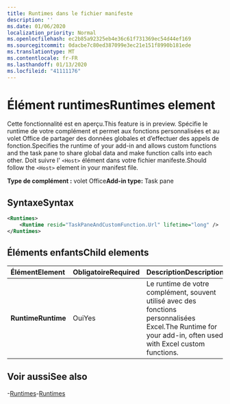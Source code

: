 ```yaml
---
title: Runtimes dans le fichier manifeste
description: ''
ms.date: 01/06/2020
localization_priority: Normal
ms.openlocfilehash: ec2b85a92325eb4e36c61f731369ec54d44ef169
ms.sourcegitcommit: 0dacbe7c80ed387099e3ec21e151f8990b181ede
ms.translationtype: MT
ms.contentlocale: fr-FR
ms.lasthandoff: 01/13/2020
ms.locfileid: "41111176"
---
```

# <a name="runtimes-element"></a><span data-ttu-id="12475-102">Élément runtimes</span><span class="sxs-lookup"><span data-stu-id="12475-102">Runtimes element</span></span>

<span data-ttu-id="12475-103">Cette fonctionnalité est en aperçu.</span><span class="sxs-lookup"><span data-stu-id="12475-103">This feature is in preview.</span></span> <span data-ttu-id="12475-104">Spécifie le runtime de votre complément et permet aux fonctions personnalisées et au volet Office de partager des données globales et d’effectuer des appels de fonction.</span><span class="sxs-lookup"><span data-stu-id="12475-104">Specifies the runtime of your add-in and allows custom functions and the task pane to share global data and make function calls into each other.</span></span> <span data-ttu-id="12475-105">Doit suivre l' `<Host>` élément dans votre fichier manifeste.</span><span class="sxs-lookup"><span data-stu-id="12475-105">Should follow the `<Host>` element in your manifest file.</span></span>

<span data-ttu-id="12475-106">**Type de complément :** volet Office</span><span class="sxs-lookup"><span data-stu-id="12475-106">**Add-in type:** Task pane</span></span>

## <a name="syntax"></a><span data-ttu-id="12475-107">Syntaxe</span><span class="sxs-lookup"><span data-stu-id="12475-107">Syntax</span></span>

```XML
<Runtimes>
    <Runtime resid="TaskPaneAndCustomFunction.Url" lifetime="long" />
</Runtimes>
```

## <a name="child-elements"></a><span data-ttu-id="12475-108">Éléments enfants</span><span class="sxs-lookup"><span data-stu-id="12475-108">Child elements</span></span>

|  <span data-ttu-id="12475-109">Élément</span><span class="sxs-lookup"><span data-stu-id="12475-109">Element</span></span> |  <span data-ttu-id="12475-110">Obligatoire</span><span class="sxs-lookup"><span data-stu-id="12475-110">Required</span></span>  |  <span data-ttu-id="12475-111">Description</span><span class="sxs-lookup"><span data-stu-id="12475-111">Description</span></span>  |
|:-----|:-----|:-----|
|  <span data-ttu-id="12475-112">**Runtime**</span><span class="sxs-lookup"><span data-stu-id="12475-112">**Runtime**</span></span>     | <span data-ttu-id="12475-113">Oui</span><span class="sxs-lookup"><span data-stu-id="12475-113">Yes</span></span> |  <span data-ttu-id="12475-114">Le runtime de votre complément, souvent utilisé avec des fonctions personnalisées Excel.</span><span class="sxs-lookup"><span data-stu-id="12475-114">The Runtime for your add-in, often used with Excel custom functions.</span></span>

## <a name="see-also"></a><span data-ttu-id="12475-115">Voir aussi</span><span class="sxs-lookup"><span data-stu-id="12475-115">See also</span></span>

<span data-ttu-id="12475-116">-[Runtimes](runtimes.md)</span><span class="sxs-lookup"><span data-stu-id="12475-116">-[Runtimes](runtimes.md)</span></span>
